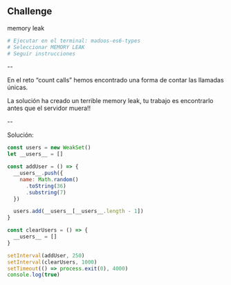 ## Challenge

memory leak

```bash
# Ejecutar en el terminal: madoos-es6-types
# Seleccionar MEMORY LEAK
# Seguir instrucciones
```

--

En el reto “count calls” hemos encontrado una forma de contar las llamadas únicas.

La solución ha creado un terrible memory leak, tu trabajo es encontrarlo antes que el servidor muera!!

--

Solución:

```javascript
const users = new WeakSet()
let __users__ = []

const addUser = () => {
  __users__.push({
    name: Math.random()
      .toString(36)
      .substring(7)
  })

  users.add(__users__[__users__.length - 1])
}

const clearUsers = () => {
  __users__ = []
}

setInterval(addUser, 250)
setInterval(clearUsers, 1000)
setTimeout(() => process.exit(0), 4000)
console.log(true)
```

